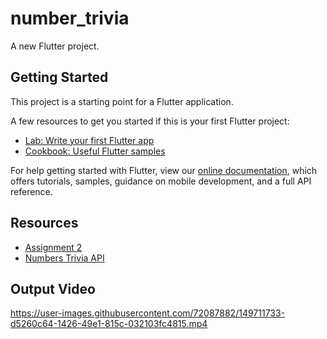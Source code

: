 # number_trivia

A new Flutter project.

## Getting Started

This project is a starting point for a Flutter application.

A few resources to get you started if this is your first Flutter project:

- [Lab: Write your first Flutter app](https://flutter.dev/docs/get-started/codelab)
- [Cookbook: Useful Flutter samples](https://flutter.dev/docs/cookbook)

For help getting started with Flutter, view our
[online documentation](https://flutter.dev/docs), which offers tutorials,
samples, guidance on mobile development, and a full API reference.

## Resources
- [Assignment 2](https://docs.google.com/document/d/1eQ_4nXBoZ_0ZtWCTTX0RAk0IV7tk5aqzvfpnGUy9DOg/edit)
- [Numbers Trivia API](http://numbersapi.com/42)

## Output Video

https://user-images.githubusercontent.com/72087882/149711733-d5260c64-1426-49e1-815c-032103fc4815.mp4
